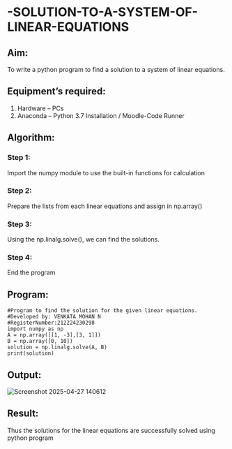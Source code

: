 # -SOLUTION-TO-A-SYSTEM-OF-LINEAR-EQUATIONS
## Aim:
To write a python program to find a solution to a system of linear equations.
## Equipment’s required:
1. 	Hardware – PCs
2. 	Anaconda – Python 3.7 Installation / Moodle-Code Runner
## Algorithm:
### Step 1: 
Import the numpy module to use the built-in functions for calculation
### Step 2: 
Prepare the lists from each linear equations and assign in np.array()
### Step 3: 
Using the np.linalg.solve(), we can find the solutions.
### Step 4: 
End the program
## Program:
```
#Program to find the solution for the given linear equations.
#Developed by: VENKATA MOHAN N
#RegisterNumber:212224230298
import numpy as np
A = np.array([[1, -3],[3, 1]])
B = np.array([0, 10])
solution = np.linalg.solve(A, B)
print(solution)
```

## Output:




![Screenshot 2025-04-27 140612](https://github.com/user-attachments/assets/50d1cb92-daf7-4344-a220-8c4f59c204ca)



## Result: 
Thus the solutions for the linear equations are successfully solved using python program

